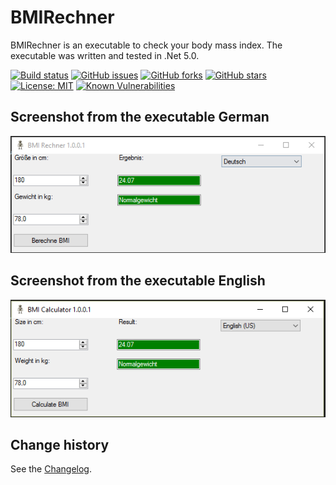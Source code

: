 BMIRechner
====================================

BMIRechner is an executable to check your body mass index.
The executable was written and tested in .Net 5.0.

[![Build status](https://ci.appveyor.com/api/projects/status/qx50j5ng4t2ngyt3?svg=true)](https://ci.appveyor.com/project/SeppPenner/bmirechner)
[![GitHub issues](https://img.shields.io/github/issues/SeppPenner/BMIRechner.svg)](https://github.com/SeppPenner/BMIRechner/issues)
[![GitHub forks](https://img.shields.io/github/forks/SeppPenner/BMIRechner.svg)](https://github.com/SeppPenner/BMIRechner/network)
[![GitHub stars](https://img.shields.io/github/stars/SeppPenner/BMIRechner.svg)](https://github.com/SeppPenner/BMIRechner/stargazers)
[![License: MIT](https://img.shields.io/badge/License-MIT-blue.svg)](https://raw.githubusercontent.com/SeppPenner/BMIRechner/master/License.txt)
[![Known Vulnerabilities](https://snyk.io/test/github/SeppPenner/BMIRechner/badge.svg)](https://snyk.io/test/github/SeppPenner/BMIRechner)

## Screenshot from the executable German
![Screenshot from the executable German](https://github.com/SeppPenner/BMIRechner/blob/master/Screenshot_DE.PNG "Screenshot from the executable German")

## Screenshot from the executable English
![Screenshot from the executable English](https://github.com/SeppPenner/BMIRechner/blob/master/Screenshot_EN.PNG "Screenshot from the executable English")

Change history
--------------

See the [Changelog](https://github.com/SeppPenner/BMIRechner/blob/master/Changelog.md).
